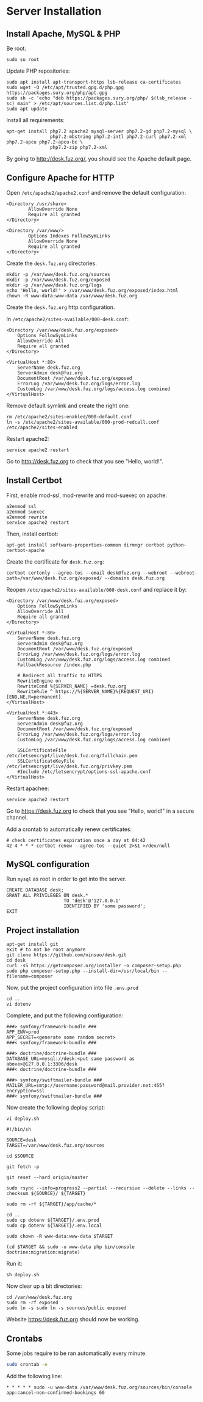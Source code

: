 
# Server Installation

## Install Apache, MySQL & PHP


Be root.

```
sudo su root
```

Update PHP repositories:

```
sudo apt install apt-transport-https lsb-release ca-certificates
sudo wget -O /etc/apt/trusted.gpg.d/php.gpg https://packages.sury.org/php/apt.gpg
sudo sh -c 'echo "deb https://packages.sury.org/php/ $(lsb_release -sc) main" > /etc/apt/sources.list.d/php.list'
sudo apt update
```

Install all requirements:

```
apt-get install php7.2 apache2 mysql-server php7.2-gd php7.2-mysql \
                php7.2-mbstring php7.2-intl php7.2-curl php7.2-xml php7.2-apcu php7.2-apcu-bc \
                php7.2-zip php7.2-xml
```

By going to http://desk.fuz.org/, you should see the Apache default page.


## Configure Apache for HTTP

Open `/etc/apache2/apache2.conf` and remove the default configuration:

```
<Directory /usr/share>
        AllowOverride None
    	Require all granted
</Directory>

<Directory /var/www/>
        Options Indexes FollowSymLinks
        AllowOverride None
        Require all granted
</Directory>
```

Create the `desk.fuz.org` directories.

```
mkdir -p /var/www/desk.fuz.org/sources
mkdir -p /var/www/desk.fuz.org/exposed
mkdir -p /var/www/desk.fuz.org/logs
echo 'Hello, world!' > /var/www/desk.fuz.org/exposed/index.html
chown -R www-data:www-data /var/www/desk.fuz.org
```

Create the `desk.fuz.org` http configuration.

In `/etc/apache2/sites-available/000-desk.conf`:

```
<Directory /var/www/desk.fuz.org/exposed>
    Options FollowSymLinks
    AllowOverride All
    Require all granted
</Directory>

<VirtualHost *:80>
    ServerName desk.fuz.org
    ServerAdmin desk@fuz.org
    DocumentRoot /var/www/desk.fuz.org/exposed
    ErrorLog /var/www/desk.fuz.org/logs/error.log
    CustomLog /var/www/desk.fuz.org/logs/access.log combined
</VirtualHost>
```

Remove default symlink and create the right one:

```
rm /etc/apache2/sites-enabled/000-default.conf
ln -s /etc/apache2/sites-available/000-prod-redcall.conf /etc/apache2/sites-enabled
```

Restart apache2:

```
service apache2 restart
```

Go to http://desk.fuz.org to check that you see "Hello, world!".

## Install Certbot

First, enable mod-ssl, mod-rewrite and mod-suexec on apache:

```
a2enmod ssl
a2enmod suexec
a2enmod rewrite
service apache2 restart
```

Then, install certbot:

```
apt-get install software-properties-common dirmngr certbot python-certbot-apache
```

Create the certificate for `desk.fuz.org`:

```
certbot certonly --agree-tos --email desk@fuz.org --webroot --webroot-path=/var/www/desk.fuz.org/exposed/ --domains desk.fuz.org
```

Reopen `/etc/apache2/sites-available/000-desk.conf` and replace it by:

```
<Directory /var/www/desk.fuz.org/exposed>
    Options FollowSymLinks
    AllowOverride All
    Require all granted
</Directory>

<VirtualHost *:80>
    ServerName desk.fuz.org
    ServerAdmin desk@fuz.org
    DocumentRoot /var/www/desk.fuz.org/exposed
    ErrorLog /var/www/desk.fuz.org/logs/error.log
    CustomLog /var/www/desk.fuz.org/logs/access.log combined
    FallbackResource /index.php

    # Redirect all traffic to HTTPS
    RewriteEngine on
    RewriteCond %{SERVER_NAME} =desk.fuz.org
    RewriteRule ^ https://%{SERVER_NAME}%{REQUEST_URI} [END,NE,R=permanent]
</VirtualHost>

<VirtualHost *:443>
    ServerName desk.fuz.org
    ServerAdmin desk@fuz.org
    DocumentRoot /var/www/desk.fuz.org/exposed
    ErrorLog /var/www/desk.fuz.org/logs/error.log
    CustomLog /var/www/desk.fuz.org/logs/access.log combined

    SSLCertificateFile /etc/letsencrypt/live/desk.fuz.org/fullchain.pem
    SSLCertificateKeyFile /etc/letsencrypt/live/desk.fuz.org/privkey.pem
    #Include /etc/letsencrypt/options-ssl-apache.conf
</VirtualHost>
```

Restart apachee:

```
service apache2 restart
```

Go to https://desk.fuz.org to check that you see "Hello, world!" in a secure channel.

Add a crontab to automatically renew certificates:

```
# check certificates expiration once a day at 04:42
42 4 * * * certbot renew --agree-tos --quiet 2>&1 >/dev/null
```

## MySQL configuration

Run `mysql` as root in order to get into the server.

```
CREATE DATABASE desk;
GRANT ALL PRIVILEGES ON desk.* 
                     TO 'desk'@'127.0.0.1' 
                     IDENTIFIED BY 'some password';
EXIT                     
```

## Project installation

```
apt-get install git
exit # to not be root anymore
git clone https://github.com/ninsuo/desk.git
cd desk
curl -sS https://getcomposer.org/installer -o composer-setup.php
sudo php composer-setup.php --install-dir=/usr/local/bin --filename=composer
```

Now, put the project configuration into file `.env.prod`

```
cd ..
vi dotenv
```

Complete, and put the following configuration:

```
###> symfony/framework-bundle ###
APP_ENV=prod
APP_SECRET=<generate some random secret>
###< symfony/framework-bundle ###

###> doctrine/doctrine-bundle ###
DATABASE_URL=mysql://desk:<put same password as above>@127.0.0.1:3306/desk
###< doctrine/doctrine-bundle ###

###> symfony/swiftmailer-bundle ###
MAILER_URL=smtp://username:password@mail.provider.net:465?encryption=ssl
###< symfony/swiftmailer-bundle ###
```

Now create the following deploy script:

```
vi deploy.sh
```

```
#!/bin/sh

SOURCE=desk
TARGET=/var/www/desk.fuz.org/sources

cd $SOURCE

git fetch -p

git reset --hard origin/master

sudo rsync --info=progress2 --partial --recursive --delete --links --checksum ${SOURCE}/ ${TARGET}

sudo rm -rf ${TARGET}/app/cache/*

cd ..
sudo cp dotenv ${TARGET}/.env.prod
sudo cp dotenv ${TARGET}/.env.local

sudo chown -R www-data:www-data $TARGET

(cd $TARGET && sudo -u www-data php bin/console doctrine:migration:migrate)
```

Run it:

```
sh deploy.sh
```

Now clear up a bit directories:

```
cd /var/www/desk.fuz.org
sudo rm -rf exposed
sudo ln -s sudo ln -s sources/public exposed
```

Website https://desk.fuz.org should now be working.

## Crontabs

Some jobs require to be ran automatically every minute.

```bash
sudo crontab -e
```

Add the following line:

```
* * * * * sudo -u www-data /var/www/desk.fuz.org/sources/bin/console app:cancel-non-confirmed-bookings 60
```
